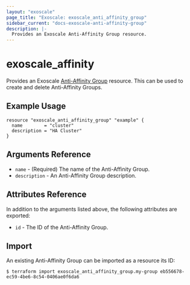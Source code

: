 ```yaml
---
layout: "exoscale"
page_title: "Exoscale: exoscale_anti_affinity_group"
sidebar_current: "docs-exoscale-anti-affinity-group"
description: |-
  Provides an Exoscale Anti-Affinity Group resource.
---
```


# exoscale\_affinity

Provides an Exoscale [Anti-Affinity Group][aag-doc] resource. This can be used to create and delete Anti-Affinity Groups.


## Example Usage

```hcl
resource "exoscale_anti_affinity_group" "example" {
  name        = "cluster"
  description = "HA Cluster"
}
```


## Arguments Reference

* `name` - (Required) The name of the Anti-Affinity Group.
* `description` - An Anti-Affinity Group description.


## Attributes Reference

In addition to the arguments listed above, the following attributes are exported:

* `id` - The ID of the Anti-Affinity Group.


## Import

An existing Anti-Affinity Group can be imported as a resource its ID:

```console
$ terraform import exoscale_anti_affinity_group.my-group eb556678-ec59-4be6-8c54-0406ae0f6da6
```


[aag-doc]: https://community.exoscale.com/documentation/compute/anti-affinity-groups/

